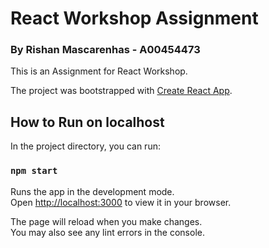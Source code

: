 # React Workshop Assignment
### By Rishan Mascarenhas - A00454473


This is an Assignment for React Workshop.

The project was bootstrapped with [Create React App](https://github.com/facebook/create-react-app).

## How to Run on localhost

In the project directory, you can run:

### `npm start`

Runs the app in the development mode.\
Open [http://localhost:3000](http://localhost:3000) to view it in your browser.

The page will reload when you make changes.\
You may also see any lint errors in the console.
